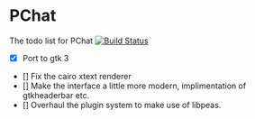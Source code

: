 # PChat
The todo list for PChat [![Build Status](https://tea-ci.org/api/badges/DoctorWho11/pchat/status.svg)](https://tea-ci.org/DoctorWho11/pchat)

* [x] Port to gtk 3
* [] Fix the cairo xtext renderer
* [] Make the interface a little more modern, implimentation of gtkheaderbar etc.
* [] Overhaul the plugin system to make use of libpeas.

